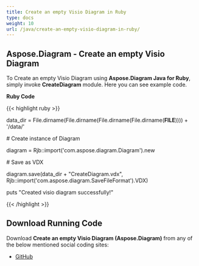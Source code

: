 ```yaml
---
title: Create an empty Visio Diagram in Ruby
type: docs
weight: 10
url: /java/create-an-empty-visio-diagram-in-ruby/
---
```


## **Aspose.Diagram - Create an empty Visio Diagram**
To Create an empty Visio Diagram using **Aspose.Diagram Java for Ruby**, simply invoke **CreateDiagram** module. Here you can see example code.

**Ruby Code**

{{< highlight ruby >}}

 data_dir = File.dirname(File.dirname(File.dirname(File.dirname(__FILE__)))) + '/data/'

\# Create instance of Diagram

diagram = Rjb::import('com.aspose.diagram.Diagram').new

\# Save as VDX

diagram.save(data_dir + "CreateDiagram.vdx", Rjb::import('com.aspose.diagram.SaveFileFormat').VDX)

puts "Created visio diagram successfully!"

{{< /highlight >}}
## **Download Running Code**
Download **Create an empty Visio Diagram (Aspose.Diagram)** from any of the below mentioned social coding sites:

- [GitHub](https://github.com/asposediagram/Aspose.Diagram-for-Java/blob/master/Plugins/Aspose_Diagram_Java_for_Ruby/lib/asposediagramjava/Diagrams/creatediagram.rb)
